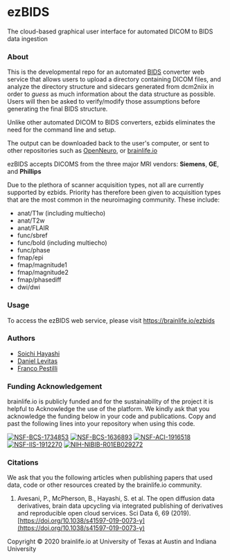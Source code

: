 # ezBIDS
The cloud-based graphical user interface for automated DICOM to BIDS data ingestion

### About
This is the developmental repo for an automated [BIDS](https://bids.neuroimaging.io/) converter web service that allows users to upload a directory containing 
DICOM files, and analyze the directory structure and sidecars generated from dcm2niix in order to *guess* 
as much information about the data structure as possible. Users will then be asked to verify/modify
those assumptions before generating the final BIDS structure.

Unlike other automated DICOM to BIDS converters, ezbids eliminates the need for the command line and setup.

The output can be downloaded back to the user's computer, or sent to other repositories such as
[OpenNeuro](https://openneuro.org/), or [brainlife.io](https://brainlife.io/)

ezBIDS accepts DICOMS from the three major MRI vendors: **Siemens**, **GE**, and **Phillips**

Due to the plethora of scanner acquisition types, not all are currently supported by ezbids. Priority has therefore been given to acquisition types that are the most common in the neuroimaging community. These include:
* anat/T1w (including multiecho)
* anat/T2w
* anat/FLAIR
* func/sbref
* func/bold (including multiecho)
* func/phase
* fmap/epi
* fmap/magnitude1
* fmap/magnitude2
* fmap/phasediff
* dwi/dwi

### Usage
To access the ezBIDS web service, please visit https://brainlife.io/ezbids


### Authors
- [Soichi Hayashi](soichih@gmail.com)
- [Daniel Levitas](dlevitas@iu.edu)
- [Franco Pestilli](pestilli@utexas.edu)

### Funding Acknowledgement
brainlife.io is publicly funded and for the sustainability of the project it is helpful to Acknowledge the use of the platform. We kindly ask that you acknowledge the funding below in your code and publications. Copy and past the following lines into your repository when using this code.

[![NSF-BCS-1734853](https://img.shields.io/badge/NSF_BCS-1734853-blue.svg)](https://nsf.gov/awardsearch/showAward?AWD_ID=1734853)
[![NSF-BCS-1636893](https://img.shields.io/badge/NSF_BCS-1636893-blue.svg)](https://nsf.gov/awardsearch/showAward?AWD_ID=1636893)
[![NSF-ACI-1916518](https://img.shields.io/badge/NSF_ACI-1916518-blue.svg)](https://nsf.gov/awardsearch/showAward?AWD_ID=1916518)
[![NSF-IIS-1912270](https://img.shields.io/badge/NSF_IIS-1912270-blue.svg)](https://nsf.gov/awardsearch/showAward?AWD_ID=1912270)
[![NIH-NIBIB-R01EB029272](https://img.shields.io/badge/NIH_NIBIB-R01EB029272-green.svg)](https://grantome.com/grant/NIH/R01-EB029272-01)

### Citations
We ask that you the following articles when publishing papers that used data, code or other resources created by the brainlife.io community.

1. Avesani, P., McPherson, B., Hayashi, S. et al. The open diffusion data derivatives, brain data upcycling via integrated publishing of derivatives and reproducible open cloud services. Sci Data 6, 69 (2019). [https://doi.org/10.1038/s41597-019-0073-y](https://doi.org/10.1038/s41597-019-0073-y)

Copyright © 2020 brainlife.io at University of Texas at Austin and Indiana University

